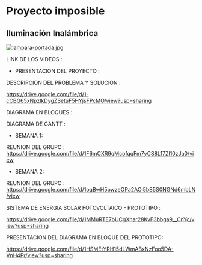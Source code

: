 # Proyecto imposible
## Iluminación Inalámbrica
[![lampara-portada.jpg](https://i.postimg.cc/bwBfJj0y/lampara-portada.jpg)](https://postimg.cc/PCYR39F9)

LINK DE LOS VIDEOS :

+ PRESENTACION DEL PROYECTO :

DESCRIPCION DEL PROBLEMA Y SOLUCION : 

https://drive.google.com/file/d/1-cCBG65xNpzIkDygZSetuF5HYjsFPcMO/view?usp=sharing

DIAGRAMA EN BLOQUES : 


 DIAGRAMA DE GANTT : 



+ SEMANA 1:

REUNION DEL GRUPO :  https://drive.google.com/file/d/1F6mCXR9qMcofqqFm7yCS8L17Zl10zJa0/view

+ SEMANA 2:

REUNION DEL GRUPO :  https://drive.google.com/file/d/1oqBwH5bwzeOPa2AOl5bS5S0NGNd6mbLN/view

SISTEMA DE ENERGIA SOLAR FOTOVOLTAICO - PROTOTIPO : 

https://drive.google.com/file/d/1MMuRTE7bUCgXhar28KvF3bbga9__CnYc/view?usp=sharing

PRESENTACION DEL DIAGRAMA EN BLOQUE DEL PROTOTIPO:

https://drive.google.com/file/d/1HSMEtYRH15dLWmABxNzFoo5DA-VnH4Pr/view?usp=sharing
